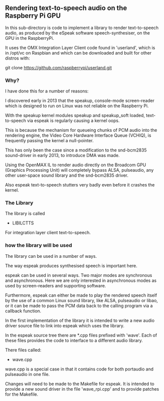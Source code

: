 ## Rendering text-to-speech audio on the Raspberry Pi GPU ##

In this sub-directory is code to implement a library to render text-to-speech 
audio, as produced by the eSpeak software speech-synthesiser, on the GPU in the 
RaspberryPi.

It uses the OMX Integration Layer Client code
found in 'userland', which is in /opt/vc on Raspbian and which can be downloaded and built for other distros with:

git clone https://github.com/raspberrypi/userland.git

### Why? ###

I have done this for a number of reasons:

I discovered early in 2013 that the speakup, console-mode screen-reader 
which is designed to run on Linux was not reliable on the Raspberry Pi.

With the speakup kernel modules speakup and speakup_soft loaded, text-to-speech 
via espeak is regularly causing a kernel oops.

This is because the mechanism for queueing chunks of PCM audio into the 
rendering engine, the Video Core Hardware Interface Queue (VCHIQ), is 
frequently passing the kernel a null-pointer.

This has only been the case since a modification to the snd-bcm2835 
sound-driver in early 2013, to introduce DMA was made.

Using the OpenMAX IL to render audio directly on the Broadcom GPU 
(Graphics Processing Unit) will completely bypass ALSA, pulseaudio, any 
other user-space sound library and the snd-bcm2835 driver.

Also espeak text-to-speech stutters very badly even before it crashes the kernel.

### The Library ###

The library is called 

* LIBILCTTS

For integration layer client text-to-speech.

### how the library will be used

The library can be used in a number of ways.

The way espeak produces synthesised speech is important here.

espeak can be used in several ways.  Two major modes are synchronous and 
asynchronous.  Here we are only interested in asynchronous modes as used 
by screen-readers and supporting software.

Furthermore, espeak can either be made to play the rendered speech 
itself by the use of a common Linux sound library, like ALSA, pulseaudio 
or libao, or it can be made to pass the PCM data back to the calling 
program via a callback function.

In the first implementation of the library it is intended to write a new 
audio driver source file to link into espeak which uses the library.

In the espeak source tree there are *.cpp files prefixed with 'wave'. 
Each of these files provides the code to interface to a different audio 
library.

There files called:

* wave.cpp

wave.cpp is a special case in that it contains code for both portaudio and pulseaudio in one file.

Changes will need to be made to the Makefile for espeak. It is intended 
to provide a new sound driver in the file 'wave_rpi.cpp' and to provide 
patches for the Makefile.

